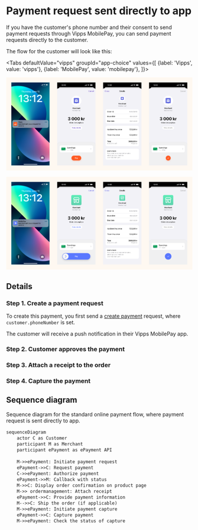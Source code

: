 <!-- START_METADATA
---
title: Vipps MobilePay payment request sent directly to app
sidebar_label: Payment request sent directly to app
sidebar_position: 51
hide_table_of_contents: true
pagination_next: null
pagination_prev: null
---

import ApiSchema from '@theme/ApiSchema';
import Tabs from '@theme/Tabs';
import TabItem from '@theme/TabItem';

import EX1 from '../_common/_create_payment_example.md'
import AUTHORIZEPAYMENT from '../_common/_customer_authorizes_epayment.md'
import ATTACHRECEIPT from '../_common/_attach_receipt.md'
import FULLCAPTURE from '../_common/_full_capture.md'
END_METADATA -->

# Payment request sent directly to app

If you have the customer's phone number and their consent to send payment requests through Vipps MobilePay,
you can send payment requests directly to the customer.

The flow for the customer will look like this:

<Tabs
defaultValue="vipps"
groupId="app-choice"
values={[
{label: 'Vipps', value: 'vipps'},
{label: 'MobilePay', value: 'mobilepay'},
]}>
<TabItem value="vipps">

![Vipps payment request push flow](images/payment-request-sent-directly-to-app-vipps.png)

</TabItem>
<TabItem value="mobilepay">

![MobilePay payment request push flow](images/payment-request-sent-directly-to-app-mobilepay.png)

</TabItem>
</Tabs>

## Details

### Step 1. Create a payment request

To create this payment, you first send a
[create payment](https://developer.vippsmobilepay.com/api/epayment#tag/CreatePayments) request, where `customer.phoneNumber` is set.

<EX1 />

The customer will receive a push notification in their Vipps MobilePay app.

### Step 2. Customer approves the payment

<AUTHORIZEPAYMENT />

### Step 3. Attach a receipt to the order

<ATTACHRECEIPT />

### Step 4. Capture the payment

<FULLCAPTURE />

## Sequence diagram

Sequence diagram for the standard online payment flow, where payment request is sent directly to app.

``` mermaid
sequenceDiagram
    actor C as Customer
    participant M as Merchant
    participant ePayment as ePayment API

    M->>ePayment: Initiate payment request
    ePayment->>C: Request payment
    C->>ePayment: Authorize payment
    ePayment->>M: Callback with status
    M->>C: Display order confirmation on product page
    M->> ordermanagement: Attach receipt
    ePayment->>C: Provide payment information
    M-->>C: Ship the order (if applicable)
    M->>ePayment: Initiate payment capture
    ePayment->>C: Capture payment
    M->>ePayment: Check the status of capture
```
